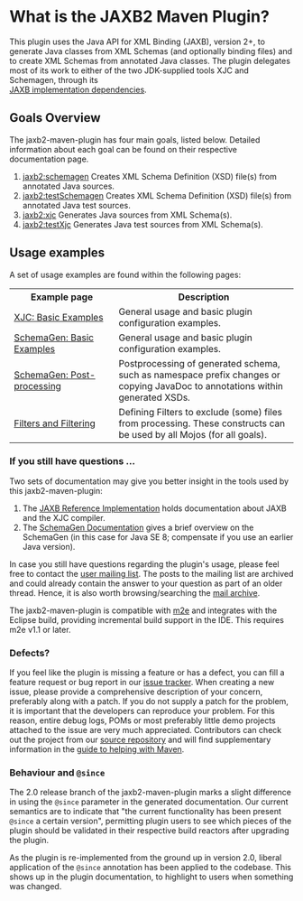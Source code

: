 # What is the JAXB2 Maven Plugin?

This plugin uses the Java API for XML Binding (JAXB), version 2+, to generate Java 
classes from XML Schemas (and optionally binding files) and to create XML Schemas from 
annotated Java classes. The plugin delegates most of its work to either of the 
two JDK-supplied tools XJC and Schemagen, through its 	
[JAXB implementation dependencies](./dependencies.html). 

## Goals Overview

The jaxb2-maven-plugin has four main goals, listed below. 
Detailed information about each goal can be found on their respective documentation page.

1. [jaxb2:schemagen](./schemagen-mojo.html) Creates XML Schema Definition (XSD) file(s)
   from annotated Java sources.
2. [jaxb2:testSchemagen](./testSchemagen-mojo.html) Creates XML Schema Definition (XSD) 
   file(s) from annotated Java test sources.
3. [jaxb2:xjc](./xjc-mojo.html) Generates Java sources from XML Schema(s).
4. [jaxb2:testXjc](./testXjc-mojo.html) Generates Java test sources from XML Schema(s).

## Usage examples

A set of usage examples are found within the following pages:

<table>
    <tr>
        <th width="35%">Example page</th>
        <th width="60%">Description</th>
    </tr>
    <tr>
        <td><a href="./example_xjc_basic.html">XJC: Basic Examples</a></td>
        <td>General usage and basic plugin configuration examples.</td>
    </tr>
    <tr>
        <td><a href="./example_schemagen_basic.html">SchemaGen: Basic Examples</a></td>
        <td>General usage and basic plugin configuration examples.</td>
    </tr>
    <tr>
        <td><a href="./example_schemagen_postprocessing.html">SchemaGen: Post-processing</a></td>
        <td>Postprocessing of generated schema, such as namespace prefix changes or
        copying JavaDoc to annotations within generated XSDs.</td>
    </tr>
    <tr>
        <td><a href="./filters.html">Filters and Filtering</a></td>
        <td>Defining Filters to exclude (some) files from processing. These constructs 
        can be used by all Mojos (for all goals).</td>
    </tr>
</table>

### If you still have questions ...

Two sets of documentation may give you better insight in the tools used by this jaxb2-maven-plugin:

1. The [JAXB Reference Implementation](https://jaxb.java.net/) holds documentation
   about JAXB and the XJC compiler.
2. The [SchemaGen Documentation](http://docs.oracle.com/javase/8/docs/technotes/tools/unix/schemagen.html) gives a
   brief overview on the SchemaGen (in this case for Java SE 8; compensate if you use an earlier Java version).

In case you still have questions regarding the plugin's usage, please feel free to contact the
[user mailing list](./mail-lists.html). The posts to the mailing list are archived and could already contain
the answer to your question as part of an older thread. Hence, it is also worth browsing/searching
the [mail archive](./mail-lists.html).

The jaxb2-maven-plugin is compatible with [m2e](http://eclipse.org/m2e/) and
integrates with the Eclipse build, providing incremental build support in the IDE. 
This requires m2e v1.1 or later.

### Defects?

If you feel like the plugin is missing a feature or has a defect, you can fill a feature 
request or bug report in our [issue tracker](./issue-tracking.html). When creating a new 
issue, please provide a comprehensive description of your concern, preferably along with 
a patch. If you do not supply a patch for the problem, it is important that the 
developers can reproduce your problem. For this reason, entire debug logs, POMs or most 
preferably little demo projects attached to the issue are very much appreciated. 
Contributors can check out the project from our 
[source repository](./source-repository.html) and will find supplementary 
information in the
[guide to helping with Maven](http://maven.apache.org/guides/development/guide-helping.html).

### Behaviour and `@since`

The 2.0 release branch of the jaxb2-maven-plugin marks a slight difference in using the
`@since` parameter in the generated documentation. Our current semantics are to indicate 
that "the current functionality has been present `@since` a certain version", permitting 
plugin users to see which pieces of the plugin should be validated in their respective 
build reactors after upgrading the plugin. 

As the plugin is re-implemented from the ground up in version 2.0, liberal application of
the `@since` annotation has been applied to the codebase. This shows up in the plugin 
documentation, to highlight to users when something was changed. 